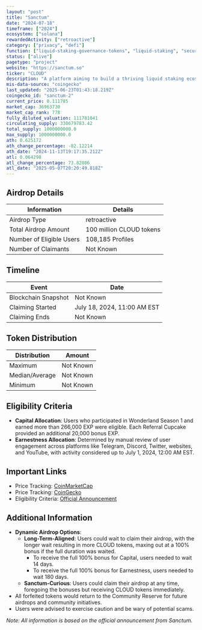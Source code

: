 ```yaml
---
layout: "post"
title: "Sanctum"
date: "2024-07-18"
timeframe: ["2024"]
ecosystem: ["solana"]
rewardedActivity: ["retroactive"]
category: ["privacy", "defi"]
function: ["liquid-staking-governance-tokens", "liquid-staking", "security", "decentralized-finance"]
status: ["alive"]
pagetype: "project"
website: "https://sanctum.so"
ticker: "CLOUD"
description: "A platform aiming to build a thriving liquid staking ecosystem on Solana."
mis-data-source: "coingecko"
last_updated: "2025-06-23T01:43:18.219Z"
coingecko_id: "sanctum-2"
current_price: 0.111785
market_cap: 36963730
market_cap_rank: 778
fully_diluted_valuation: 111781041
circulating_supply: 330679783.42
total_supply: 1000000000.0
max_supply: 1000000000.0
ath: 0.625172
ath_change_percentage: -82.12214
ath_date: "2024-11-13T19:17:35.212Z"
atl: 0.064298
atl_change_percentage: 73.82806
atl_date: "2025-05-07T20:20:49.818Z"
---
```


## Airdrop Details

| Information              | Details                  |
| ------------------------ | ------------------------ |
| Airdrop Type             | retroactive              |
| Total Airdrop Amount     | 100 million CLOUD tokens |
| Number of Eligible Users | 108,185 Profiles         |
| Number of Claimants      | Not Known                |

## Timeline

| Event               | Date                        |
| ------------------- | --------------------------- |
| Blockchain Snapshot | Not Known                   |
| Claiming Started    | July 18, 2024, 11:00 AM EST |
| Claiming Ends       | Not Known                   |

## Token Distribution

| Distribution   | Amount    |
| -------------- | --------- |
| Maximum        | Not Known |
| Median/Average | Not Known |
| Minimum        | Not Known |

## Eligibility Criteria

- **Capital Allocation**: Users who participated in Wonderland Season 1 and earned more than 266,000 EXP were eligible. Each Referral Cupcake provided an additional 20,000 bonus EXP.
- **Earnestness Allocation**: Determined by manual review of user engagement across platforms like Telegram, Discord, Twitter, websites, and YouTube, with activity considered up to July 1, 2024, 12:00 AM EST.

## Important Links

- Price Tracking: [CoinMarketCap](https://coinmarketcap.com/currencies/cloud)
- Price Tracking: [CoinGecko](https://www.coingecko.com/en/coins/cloud)
- Eligibility Criteria: [Official Announcement](https://learn.sanctum.so/blog/the-final-cloud-airdrop-post)

## Additional Information

- **Dynamic Airdrop Options**:
  - **Long-Term-Aligned**: Users could wait to claim their airdrop, with the longer wait resulting in more CLOUD tokens, maxing out at a 100% bonus if the full duration was waited.
    - To receive the full 100% bonus for Capital, users needed to wait 14 days.
    - To receive the full 100% bonus for Earnestness, users needed to wait 180 days.
  - **Sanctum-Curious**: Users could claim their airdrop at any time, foregoing the bonuses but receiving CLOUD tokens immediately.
- All forfeited tokens would return to the Community Reserve for future airdrops and community initiatives.
- Users were advised to exercise caution and be wary of potential scams.

_Note: All information is based on the official announcement from Sanctum._